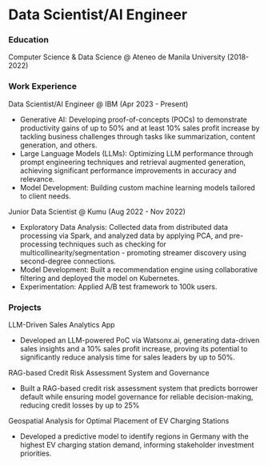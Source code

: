 # Data Scientist/AI Engineer

### Education
Computer Science & Data Science @ Ateneo de Manila University (2018-2022)

### Work Experience
Data Scientist/AI Engineer @ IBM (Apr 2023 - Present)
- Generative AI: Developing proof-of-concepts (POCs) to demonstrate productivity gains of up to 50% and at least 10% sales profit increase by tackling business challenges through tasks like summarization, content generation, and others.
- Large Language Models (LLMs): Optimizing LLM performance through prompt engineering techniques and retrieval augmented generation, achieving significant performance improvements in accuracy and relevance.
- Model Development: Building custom machine learning models tailored to client needs.

Junior Data Scientist @ Kumu (Aug 2022 - Nov 2022)
- Exploratory Data Analysis: Collected data from distributed data processing via Spark, and analyzed data by applying PCA, and pre-processing techniques such as checking for multicollinearity/segmentation - promoting streamer discovery using second-degree connections.
- Model Development: Built a recommendation engine using collaborative filtering and deployed the model on Kubernetes.
- Experimentation: Applied A/B test framework to 100k users.

### Projects
LLM-Driven Sales Analytics App
- Developed an LLM-powered PoC via Watsonx.ai, generating data-driven sales insights and a 10% sales profit increase, proving its potential to significantly reduce analysis time for sales leaders by up to 50%.

RAG-based Credit Risk Assessment System and Governance
- Built a RAG-based credit risk assessment system that predicts borrower default while ensuring model governance for reliable decision-making, reducing credit losses by up to 25%

Geospatial Analysis for Optimal Placement of EV Charging Stations
- Developed a predictive model to identify regions in Germany with the highest EV charging station demand, informing stakeholder investment priorities.


